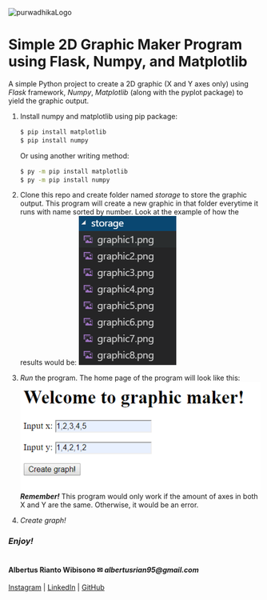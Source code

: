 ![purwadhikaLogo](https://d1ah56qj523gwb.cloudfront.net/uploads/organizations/logos/1538557444-kcgv11HXelvcOnlyrGcEpfwAf6hbPMhC.png)

# Simple 2D Graphic Maker Program using Flask, Numpy, and Matplotlib
A simple Python project to create a 2D graphic (X and Y axes only) using *Flask* framework, *Numpy*, *Matplotlib* (along with the pyplot package) to yield the graphic output.
1. Install numpy and matplotlib using pip package:
    ```bash
    $ pip install matplotlib
    $ pip install numpy
    ```
    Or using another writing method:
    ```bash
    $ py -m pip install matplotlib
    $ py -m pip install numpy
    ```
    
2. Clone this repo and create folder named *storage* to store the graphic output. This program will create a new graphic in that folder everytime it runs with name sorted by number. Look at the example of how the results would be:
    ![Storage](./ss1.png)

3. *Run* the program.
The home page of the program will look like this:
    ![HomeRoute](./ss2.png)
    **_Remember!_** This program would only work if the amount of axes in both X and Y are the same. Otherwise, it would be an error.

4. *Create graph!* 
    
### **_Enjoy!_**

#

#### Albertus Rianto Wibisono ✉ _albertusrian95@gmail.com_

[Instagram](https://www.facebook.com/rian__wibisono) | 
[LinkedIn](https://www.linkedin.com/in/albertusrian95/) |
[GitHub](https://www.github.com/RiantoWibisono)
